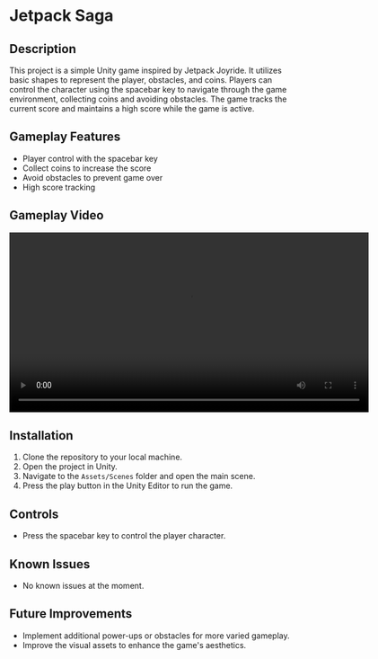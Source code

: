 # Jetpack Saga

## Description
This project is a simple Unity game inspired by Jetpack Joyride. It utilizes basic shapes to represent the player, obstacles, and coins. Players can control the character using the spacebar key to navigate through the game environment, collecting coins and avoiding obstacles. The game tracks the current score and maintains a high score while the game is active.

## Gameplay Features
- Player control with the spacebar key
- Collect coins to increase the score
- Avoid obstacles to prevent game over
- High score tracking

## Gameplay Video
<video width=auto height="320" controls>
  <source src="Gameplay.mp4" type="video/mp4">
  Your browser does not support the video tag.
</video>

## Installation
1. Clone the repository to your local machine.
2. Open the project in Unity.
3. Navigate to the `Assets/Scenes` folder and open the main scene.
4. Press the play button in the Unity Editor to run the game.

## Controls
- Press the spacebar key to control the player character.

## Known Issues
- No known issues at the moment.

## Future Improvements
- Implement additional power-ups or obstacles for more varied gameplay.
- Improve the visual assets to enhance the game's aesthetics.


